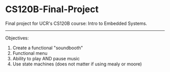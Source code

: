 # CS120B-Final-Project
Final project for UCR's CS120B course: Intro to Embedded Systems.


---

Objectives:
1) Create a functional "soundbooth"
2) Functional menu
3) Ability to play AND pause music
4) Use state machines (does not matter if using mealy or moore)
